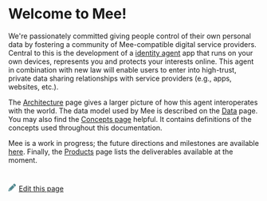 # Welcome to Mee!

We're passionately committed giving people control of their own personal data by fostering a community of Mee-compatible digital service providers. Central to this is the development of a [identity agent](Mee_agent.md) app that runs on your own devices, represents you and protects your interests online. This agent in combination with new law will enable users to enter into high-trust, private data sharing relationships with service providers (e.g., apps, websites, etc.). 

The [Architecture](Architecture.md) page gives a larger picture of how this agent interoperates with the world. The data model used by Mee is described on the [Data](Data.md) page. You may also find the [Concepts page](Concepts.md) helpful. It contains  definitions of the concepts used throughout this documentation.

Mee is a work in progress; the future directions and milestones are available [here](Roadmap.md). Finally, the [Products](Products.md) page lists the deliverables available at the moment.

#
[<p><img src="images/edit.svg" style="width: 15px;margin-right: 6px;text-color: #4F868E;" alt="Edit Page" />Edit this page</p>](https://github.com/MeeProject/docs/edit/develop/src/Welcome.md)
